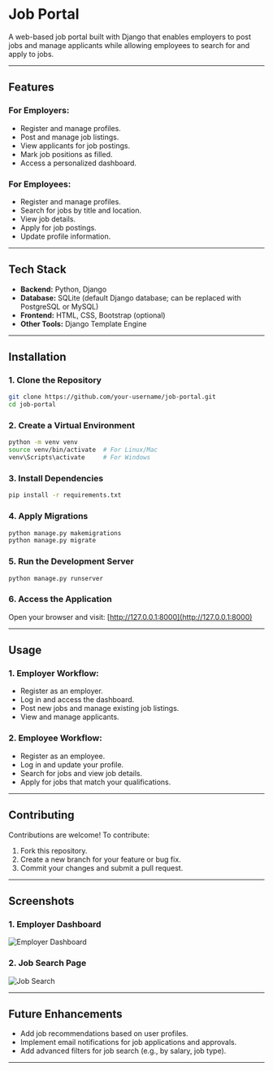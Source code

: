 # **Job Portal**

A web-based job portal built with Django that enables employers to post jobs and manage applicants while allowing employees to search for and apply to jobs.

---

## **Features**

### **For Employers:**
- Register and manage profiles.
- Post and manage job listings.
- View applicants for job postings.
- Mark job positions as filled.
- Access a personalized dashboard.

### **For Employees:**
- Register and manage profiles.
- Search for jobs by title and location.
- View job details.
- Apply for job postings.
- Update profile information.

---

## **Tech Stack**
- **Backend:** Python, Django
- **Database:** SQLite (default Django database; can be replaced with PostgreSQL or MySQL)
- **Frontend:** HTML, CSS, Bootstrap (optional)
- **Other Tools:** Django Template Engine

---

## **Installation**

### **1. Clone the Repository**
```bash
git clone https://github.com/your-username/job-portal.git
cd job-portal
```

### **2. Create a Virtual Environment**
```bash
python -m venv venv
source venv/bin/activate  # For Linux/Mac
venv\Scripts\activate     # For Windows
```

### **3. Install Dependencies**
```bash
pip install -r requirements.txt
```

### **4. Apply Migrations**
```bash
python manage.py makemigrations
python manage.py migrate
```

### **5. Run the Development Server**
```bash
python manage.py runserver
```

### **6. Access the Application**
Open your browser and visit: [http://127.0.0.1:8000](http://127.0.0.1:8000)

---


## **Usage**

### **1. Employer Workflow:**
- Register as an employer.
- Log in and access the dashboard.
- Post new jobs and manage existing job listings.
- View and manage applicants.

### **2. Employee Workflow:**
- Register as an employee.
- Log in and update your profile.
- Search for jobs and view job details.
- Apply for jobs that match your qualifications.

---

## **Contributing**
Contributions are welcome! To contribute:
1. Fork this repository.
2. Create a new branch for your feature or bug fix.
3. Commit your changes and submit a pull request.

---

## **Screenshots**

### **1. Employer Dashboard**
![Employer Dashboard](https://via.placeholder.com/800x400)

### **2. Job Search Page**
![Job Search](https://via.placeholder.com/800x400)

---

## **Future Enhancements**
- Add job recommendations based on user profiles.
- Implement email notifications for job applications and approvals.
- Add advanced filters for job search (e.g., by salary, job type).

---

